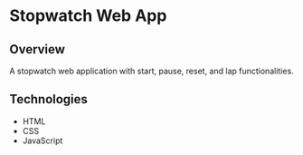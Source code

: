 # Stopwatch Web App

## Overview
A stopwatch web application with start, pause, reset, and lap functionalities.

## Technologies
- HTML
- CSS
- JavaScript
